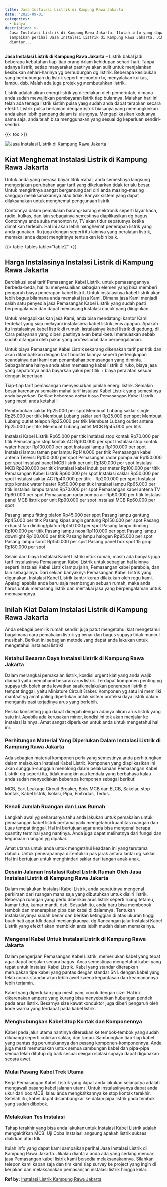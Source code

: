 ```yaml
---
title: Jasa Instalasi Listrik di Kampung Rawa Jakarta
date: '2025-09-01'
categories:
  - biaya
description: >-
  Jasa Instalasi Listrik di Kampung Rawa Jakarta. Itulah info yang dapat kami
  sampaikan perihal Jasa Instalasi Listrik di Kampung Rawa Jakarta. Jikalau
  diantar...
---
```


**Jasa Instalasi Listrik di Kampung Rawa Jakarta** – Listrik bakal jadi beberapa kebutuhan tiap-tiap orang dalam kehidupan sehari-hari. Tanpa adanya listrik, setiap masyarakat pastinya akan sulit untuk menjalankan kesibukan sehari-harinya yg berhubungan dg listirik. Beberapa kesibukan yang berhubungan dg listrik seperti menonton tv, menyalakan kulkas, lampu, dsb. Malah ada juga projek yg membutuhkan listrik.

Listrik adalah aliran energi listrik yg disediakan oleh pemerintah, dimana anda sudah mewajibkan pembayaran listrik tiap bulannya. Malahan hari ini telah ada tenaga listrik sistim pulsa yang sudah anda dapat terapkan secara efektif. Listrik pulsa berlainan dengan listrik biasanya yang memungkinkan anda akan lebih gampang dalam isi ulangnya. Mengaplikasikan keduanya sama saja, anda telah bisa menggunakan yang sesuai dg keperluan sendiri-sendiri.

{{< toc >}}

![Jasa Instalasi Listrik di Kampung Rawa Jakarta](/images/instalasi-listrik-murah12.png)

## Kiat Menghemat Instalasi Listrik di Kampung Rawa Jakarta

Untuk anda yang merasa bayar litrik mahal, anda semestinya langsung mengerjakan perubahan agar tarif yang dikeluarkan tidak terlalu besar. Untuk mengiritnya sangat bergantung dari diri anda masing-masing sanggup melaksanakannya atau tidak. Banyak sistem yang dapat dilaksanakan untuk menghemat penggunaan listrik.

Contohnya dalam pemakaian barang-barang elektronik seperti layar kaca, radio, kulkas, dan lain sebagainya semestinya diaplikasikan dg bagus. Contohnya anda suka menonton tv, TV akan tidur sepatutnya ketika dimatikan terlebih. Hal ini akan lebih menghemat penerapan listrik yang anda gunakan. Itu juga dengan seperti itu lainnya yang peralatan listrik, memakai anda dapat mengiritnya tentu akan lebih baik.

{{< table-tables table="table2" >}}

## Harga Instalasinya Instalasi Listrik di Kampung Rawa Jakarta

Berdiskusi soal tarif Pemasangan Kabel Listrik, untuk pemasangannya berbeda-beda, hal itu menyesuaikan sebagian elemen yang bisa memberi pengaruh biaya penerapan kabel listrik. Untuk instalasinya kabel listrik akan lebih bagus bilamana anda memakai jasa Kami. Dimana jasa Kami menjadi salah satu penyedia jasa Pemasangan Kabel Listrik yang sudah pasti berpengalaman dan dapat memasang Instalasi cocok yang diinginkan.

Untuk mengaplikasikan jasa Kami, anda bisa mendatangi kantor Kami terdekat yang siap melayani instalasinya kabel listrik jenis apapun. Apakah itu instalasinya kabel listrik di rumah, instalasinya kabel listrik di gedung, dll. Cara pelayanan yang diberi pastinya akan betul-betul memuaskan sebab sudah ditangani oleh pakar yang professional dan berpengalaman.

Untuk biaya Pemasangan Kabel Listrik sekarang dikenakan tarif per titik dan akan ditambahkan dengan tarif booster lainnya seperti perlengkapan seandainya dari kami dan penambahan pemasangan yang diminta. Sebagaimana halnya anda akan memasang kabel listrik di ruko, biaya jasa yang sepatutnya anda bayarkan yakni per titik + biaya peralatan sesuai dengan keperluan.

Tiap-tiap tarif pemasangan menyesuaikan jumlah energi listrik. Semakin besar karenanya semakin mahal tarif instalasi Kabel Listrik yang semestinya anda bayarkan. Berikut beberapa daftar biaya Pemasangan Kabel Listrik yang mesti anda ketahui !

Pembobokan saklar Rp25.000 per spot Membuat Lubang saklar single Rp25.000 per titik Membuat Lubang saklar seri Rp25.000 per spot Membuat Lubang outlet telepon Rp25.000 per titik Membuat Lubang outlet antena Rp25.000 per titik Membuat Lubang outlet MCB Rp45.000 per titik

Instalasi Kabel Listrik Rp65.000 per titik Instalasi stop kontak Rp70.000 per titik Pemasangan stop kontak AC Rp100.000 per spot Instalasi stop kontak water heater Rp100.000 per spot Instalasi lampu Rp100.000 per spot Instalasi lampu taman per lampu Rp140.000 per titik Pemasangan kabel antena Televisi Rp150.000 per spot Pemasangan radar pompa air Rp150.000 per spot Instalasi panel MCB listrik per unit Rp180.000 per spot Instalasi MCB Rp280.000 per titik Instalasi kabel induk per meter Rp100.000 per titik Pemasangan Kabel Listrik Rp60.000 per spot Instalasi saklar Rp50.000 per spot Instalasi saklar AC Rp40.000 per titik – Rp200.000 per spot Instalasi stop kontak water heater Rp50.000 per titik Instalasi lampu Rp65.000 per titik Instalasi lampu taman Rp70.000 per spot Pemasangan kabel antena TV Rp60.000 per spot Pemasangan radar pompa air Rp60.000 per titik Instalasi panel MCB listrik per unit Rp90.000 per spot Instalasi MCB Rp60.000 per spot

Pasang lampu fitting plafon Rp45.000 per spot Pasang lampu gantung Rp45.000 per titik Pasang kipas angin gantung Rp150.000 per spot Pasang exhaust fan dinding/plafon Rp150.000 per spot Pasang lampu dinding Rp100.000 per titik Pasang lampu neon Rp110.000 per spot Pasang lampu downlight Rp100.000 per titik Pasang lampu halogen Rp95.000 per spot Pasang lampu sorot Rp150.000 per spot Pasang panel box spot 15 grup Rp180.000 per spot

Selain dari biaya Instalasi Kabel Listrik untuk rumah, masih ada banyak juga tarif instalasinya Pemasangan Kabel Listrik untuk sebagian hal lainnya seperti Instalasi Kabel Listrik lampu jalan, Pemasangan kabel parabola, dan lain sebagainya. Dari sekian banyaknya Pemasangan Kabel Listrik yang digunakan, Instalasi Kabel Listrik kantor kerap dilakukan oleh regu kami. Apalagi apabila anda baru saja membangun sebuah rumah, maka anda harus untuk memasang listrik dan memakai jasa yang berpengalaman untuk memasangnya.

## Inilah Kiat Dalam Instalasi Listrik di Kampung Rawa Jakarta


Anda sebagai pemilik rumah sendiri juga patut mengetahui kiat mengetahui bagaimana cara pemakaian listrik yg benar dan bagus supaya tidak muncul musibah. Berikut ini sebagian metode yang dapat anda lakukan untuk mengetahui instalasai listrik!

### Ketahui Besaran Daya Instalasi Listrik di Kampung Rawa Jakarta

Dalam merangkai pemakaian listrik, kondisi urgent kiat yang anda wajib diamati yaitu memahami besaran arus listrik. Terdapat komponen penting yg supaya tdk boleh anda lewatkan saatk melakukan penerapan listrik di tempat tinggal, yaitu Miniature Circuit Braker. Komponen yg satu ini memiliki manfaat yg amat paling diperlukan untuk sistem proteksi daya listrik dalam mengantisipasi terjadinya arus yang berlebih.

Resiko konsleting juga dapat dicegah dengan adanya aliran arus listrik yang satu ini. Apabila ada kerusakan minor, kondisi ini tdk akan menjalar ke instalasi lainnya. Amat sangat diperlukan untuk anda untuk mengetahui hal ini.

### Perhitungan Material Yang Diperlukan Dalam Instalasi Listrik di Kampung Rawa Jakarta

Ada sebagian material komponen perlu yang semestinya anda perhitungkan dalam melakukan Instalasi Kabel Listrik. Komponen yang diaplikasikan ini akan sungguh-sungguh menolong dalam pelaksanaan Pemasangan Kabel Listrik. dg seperti itu, tidak mungkin ada kendala yang berbahaya kalau anda sudah menyediakan beberapa komponen sebagai berikut:

MCB, Eart Leakage Circuit Breaker, Boks MCB dan ELCB, Sakelar, stop kontak, Kabel listrik, Isolasi, Pipa, Embodus, Tedus.

### Kenali Jumlah Ruangan dan Luas Rumah

Langkah awal yg seharusnya tahu anda lakukan untuk pemakaian untuk pemasangan kabel listrik pertama yaitu mengetahui kuantitas ruangan dan Luas tempat tinggal. Hal ini bertujuan agar anda bisa mengenal berapa quantity terminal yang nantinya. Anda juga dapat melihatnya dari fungsi dan kegunaan ruangan yg dipakai.

Amat utama untuk anda untuk mengetahui keadaan ini yang terutama dahulu. Untuk penerapannya diTentukan pas jarak antara lantai dg saklar. Hal ini bertujuan untuk menghindari saklar dari tangan anak-anak.

### Desain Jalanan Instalasi Kabel Listrik Rumah Oleh Jasa Instalasi Listrik di Kampung Rawa Jakarta

Dalam melakukan Instalasi Kabel Listrik, anda sepatutnya mengenal perkiraan dari ruangan mana saja yang dibutuhkan untuk dialiri listrik. Beberapa ruangan yang perlu diberikan arus listrik seperti ruang tetamu, kamar tidur, kamar mandi, dsb. Sesudah itu, anda baru bisa membobok tembok dan menerapkan pipa dan kabel di dalamnya. Tentukan instalasinyanya sudah benar dan berikan ketinggian di atas ukuran tinggi buah hati agar tdk dapat menjangkaunya. dg Rancangan jalur Instalasi Kabel Listrik yang efektif akan membikin anda lebih mudah dalam memakainya.

### Mengenal Kabel Untuk Instalasi Listrik di Kampung Rawa Jakarta

Dalam pengerjaan Pemasangan Kabel Listrik, memerlukan kabel yang tepat agar dapat berjalan secara bagus. Anda semestinya mengetahui kabel yang tepat untuk Instalasi Kabel Listrik. Kabel yang standar diterapkan merupakan tipe kabel yang pantas dengan standar SNI. dengan kabel yang telah cocok standar akan lebih awet karena kepantasan dan keamanannya lebih terjamin.

Kabel yang diperlukan juga mesti yang cocok dengan size. Hal ini dikarenakan ampere yang kurang bisa menyebabkan hubungan pendek pada arus listrik. Besarnya size kawat konduktor juga diberi pengaruh oleh kode warna yang terdapat pada kabel listrik.

### Menghubungkan Kabel Stop Kontak dan Komponennya

Kabel pada jalur utama nantinya diteruskan ke tembok-tembok yang sudah dilubangi seperti colokan saklar, dan lampu. Sambungkan tiap-tiap kabel yang pantas dg peruntukannya dan pasang komponen-komponennya. Anda juga mesti memutuskan untuk semua sambungan kabel dan pipa-pipa semua telah ditutup dg baik sesuai dengan isolasi supaya dapat digunakan secara awet.

### Mulai Pasang Kabel Trek Utama

Kerja Pemasangan Kabel Listrik yang dapat anda lakukan selanjutya adalah mengawali pasang kabel jalanan utama. Untuk instalasinyanya dapat anda ukur dari box MCB, lalau anda mengkaitkannya ke stop kontak terakhir. Setelah itu, kabel dapat disambungkan ke dalam pipa listrik pada tembok yang sudah dibobok.

### Melakukan Tes Instalasi

Tahap terakhir yang bisa anda lakukan untuk Instalasi Kabel Listrik adalah mengaktifkan MCB. Uji Coba Instalasi langsung apakah listrik sukses dialirkan atau tdk.

Itulah info yang dapat kami sampaikan perihal Jasa Instalasi Listrik di Kampung Rawa Jakarta. Jikalau diantara anda ada yang sedang mencari jasa Pemasangan kabel listrik kami bersedia melaksanakannya. Silahkan telepon kami kapan saja dan tim kami siap survey ke project yang ingin di kerjakan dan melaksanakan pemasangan instalasi listrik hingga kelar.

**Ref by:** [Instalasi Listrik Kampung Rawa Jakarta](https://id.wikipedia.org/wiki/Instalasi)

